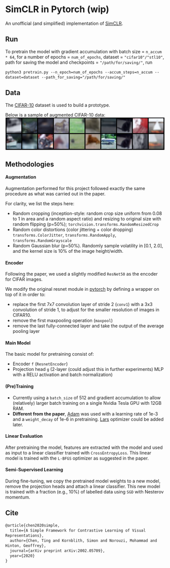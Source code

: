 # SimCLR in Pytorch (wip)

An unofficial (and simplified) implementation of [SimCLR](https://arxiv.org/abs/2002.05709). 

## Run 
To pretrain the model with gradient accumulation with batch size = `n_accum * 64`, for a number of epochs = 
`num_of_epochs`, dataset = `"cifar10"/"stl10"`, path for saving the model and checkpoints = `"/path/for/saving/"`, run
```
python3 pretrain.py --n_epoch=num_of_epochs --accum_steps=n_accum --dataset=dataset --path_for_saving="/path/for/saving/"
```

## Data 
The [CIFAR-10](https://www.cs.toronto.edu/~kriz/cifar.html) dataset is used to build a prototype. 

Below is a sample of augmented CIFAR-10 data:
![Augmented Pairs of Images for Constrastive Learning](examples/augmented_samples.PNG)
 

## Methodologies 
#### Augmentation
Augmentation performed for this project followed exactly the same procedure as what was carried out in the paper. 

For clarity, we list the steps here:
- Random cropping (inception-style: random crop size uniform from 0.08 to 1 in area and a random aspect ratio) and 
resizing to original size with random flipping (p=50%); `torchvision.transforms.RandomResizedCrop`
- Random color distortions (color jittering + color dropping) `transforms.ColorJitter`, `transforms.RandomApply`, 
`transforms.RandomGrayscale`
- Random Gaussian blur (p=50%). Randomly sample volatility in [0.1, 2.0], and the kernel size is 10% of the image 
height/width.


#### Encoder
Following the paper, we used a slightly modified `ResNet50` as the encoder for CIFAR images. 

We modify the original resnet module in [pytorch](https://github.com/pytorch/vision/blob/master/torchvision/models/resnet.py) 
by defining a wrapper on top of it in order to: 
- replace the first 7x7 convolution layer of stride 2 (`conv1`) with a 3x3 convolution of stride 1, to adjust for 
the smaller resolution of images in CIFAR10.
- remove the first maxpooling operation (`maxpool`)
- remove the last fully-connected layer and take the output of the average pooling layer


#### Main Model
The basic model for pretraining consist of:
- Encoder `f` (`ResnetEncoder`)
- Projection head `g` (2-layer (could adjust this in further experiments) MLP with a RELU activation and batch 
normalization)


#### (Pre)Training
-  Currently using a `batch_size` of 512 and gradient accumulation to allow (relatively) larger batch training 
on a single Nvidia Tesla GPU with 12GB RAM. 
- **Different from the paper**, [Adam](https://pytorch.org/docs/stable/_modules/torch/optim/adam.html#Adam) 
was used with a learning rate of 1e-3 and a `weight_decay` of 1e-6 in pretraining. [Lars](https://arxiv.org/pdf/1708.03888.pdf)
optimizer could be added later. 


#### Linear Evaluation
After pretraining the model, features are extracted with the model and used as input to a linear classifier trained 
with `CrossEntropyLoss`. This linear model is trained with the `L-BFGS` optimizer as suggested in the paper. 
 

#### Semi-Supervised Learning
During fine-tuning, we copy the pretrained model weights to a new model, remove the projection heads and attach a linear
classifier. This new model is trained with a fraction (e.g., 10%) of labelled data using `SGD` with Nesterov momentum. 


## Cite 
```
@article{chen2020simple,
  title={A Simple Framework for Contrastive Learning of Visual Representations},
  author={Chen, Ting and Kornblith, Simon and Norouzi, Mohammad and Hinton, Geoffrey},
  journal={arXiv preprint arXiv:2002.05709},
  year={2020}
}